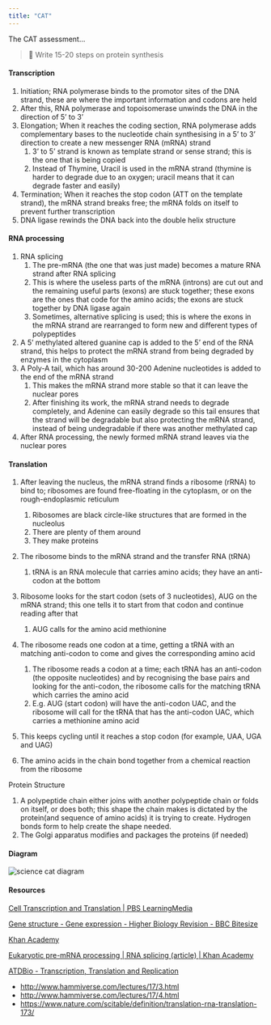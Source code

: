 ```yaml
---
title: "CAT"
---
```


The CAT assessment...
>🌱 Write 15-20 steps on protein synthesis

#### Transcription

1. Initiation; RNA polymerase binds to the promotor sites of the DNA strand, these are where the important information and codons are held
2. After this, RNA polymerase and topoisomerase unwinds the DNA in the direction of 5’ to 3’
3. Elongation; When it reaches the coding section, RNA polymerase adds complementary bases to the nucleotide chain synthesising in a 5’ to 3’ direction to create a new messenger RNA (mRNA) strand
    1. 3’ to 5’ strand is known as template strand or sense strand; this is the one that is being copied
    2. Instead of Thymine, Uracil is used in the mRNA strand (thymine is harder to degrade due to an oxygen; uracil means that it can degrade faster and easily)
4. Termination; When it reaches the stop codon (ATT on the template strand), the mRNA strand breaks free; the mRNA folds on itself to prevent further transcription
5. DNA ligase rewinds the DNA back into the double helix structure

#### RNA processing

1. RNA splicing 
    1. The pre-mRNA (the one that was just made) becomes a mature RNA strand after RNA splicing
    2. This is where the useless parts of the mRNA (introns) are cut out and the remaining useful parts (exons) are stuck together; these exons are the ones that code for the amino acids; the exons are stuck together by DNA ligase again
    3. Sometimes, alternative splicing is used; this is where the exons in the mRNA strand are rearranged to form new and different types of polypeptides
2. A 5’ methylated altered guanine cap is added to the 5’ end of the RNA strand, this helps to protect the mRNA strand from being degraded by enzymes in the cytoplasm
3. A Poly-A tail, which has around 30-200 Adenine nucleotides is added to the end of the mRNA strand
    1. This makes the mRNA strand more stable so that it can leave the nuclear pores
    2. After finishing its work, the mRNA strand needs to degrade completely, and Adenine can easily degrade so this tail ensures that the strand will be degradable but also protecting the mRNA strand, instead of being undegradable if there was another methylated cap
4. After RNA processing, the newly formed mRNA strand leaves via the nuclear pores

#### Translation

1. After leaving the nucleus, the mRNA strand finds a ribosome (rRNA) to bind to; ribosomes are found free-floating in the cytoplasm, or on the rough-endoplasmic reticulum
    1. Ribosomes are black circle-like structures that are formed in the nucleolus
    2. There are plenty of them around
    3. They make proteins
2. The ribosome binds to the mRNA strand and the transfer RNA (tRNA) 
    1. tRNA is an RNA molecule that carries amino acids; they have an anti-codon at the bottom
3. Ribosome looks for the start codon (sets of 3 nucleotides), AUG on the mRNA strand; this one tells it to start from that codon and continue reading after that
    1. AUG calls for the amino acid methionine 
4. The ribosome reads one codon at a time, getting a tRNA with an matching anti-codon to come and gives the corresponding amino acid 
    
    
    1. The ribosome reads a codon at a time; each tRNA has an anti-codon (the opposite nucleotides) and by recognising the base pairs and looking for the anti-codon, the ribosome calls for the matching tRNA which carries the amino acid
    1. E.g. AUG (start codon) will have the anti-codon UAC, and the ribosome will call for the tRNA that has the anti-codon UAC, which carries a methionine amino acid
5. This keeps cycling until it reaches a stop codon (for example, UAA, UGA and UAG)
6. The amino acids in the chain bond together from a chemical reaction from the ribosome

Protein Structure

1. A polypeptide chain either joins with another polypeptide chain or folds on itself, or does both; this shape the chain makes is dictated by the protein(and sequence of amino acids) it is trying to create. Hydrogen bonds form to help create the shape needed.
2. The Golgi apparatus modifies and packages the proteins (if needed)

#### Diagram
![science cat diagram](/wanderer-archive/assets/images/science-cat-diagram.jpg)

#### Resources

[Cell Transcription and Translation | PBS LearningMedia](https://www.pbslearningmedia.org/resource/lsps07.sci.life.stru.celltrans/cell-transcription-and-translation/)


[Gene structure - Gene expression - Higher Biology Revision - BBC Bitesize](https://www.bbc.co.uk/bitesize/guides/zgrccdm/revision/3)


[Khan Academy](https://www.khanacademy.org/science/biology/gene-expression-central-dogma/central-dogma-transcription/v/rna-transcription-and-translation)

[Eukaryotic pre-mRNA processing | RNA splicing (article) | Khan Academy](https://www.khanacademy.org/science/biology/gene-expression-central-dogma/transcription-of-dna-into-rna/a/eukaryotic-pre-mrna-processing)

[ATDBio - Transcription, Translation and Replication](https://atdbio.com/nucleic-acids-book/Transcription-Translation-and-Replication)

- http://www.hammiverse.com/lectures/17/3.html
- http://www.hammiverse.com/lectures/17/4.html
- https://www.nature.com/scitable/definition/translation-rna-translation-173/
